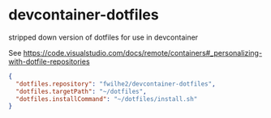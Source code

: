 # devcontainer-dotfiles
stripped down version of dotfiles for use in devcontainer

See https://code.visualstudio.com/docs/remote/containers#_personalizing-with-dotfile-repositories

```json
{
  "dotfiles.repository": "fwilhe2/devcontainer-dotfiles",
  "dotfiles.targetPath": "~/dotfiles",
  "dotfiles.installCommand": "~/dotfiles/install.sh"
}
```